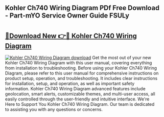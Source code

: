 ## Kohler Ch740 Wiring Diagram PDf Free Download - Part-mYO Service Owner Guide FSULy

# <h2><a href="http://dfo547.blite.top/?on=Kohler+Ch740+Wiring+Diagram">🔗Download New 👉🔴 Kohler Ch740 Wiring Diagram</a></h2>

[![Kohler Ch740 Wiring Diagram download](https://i.imgur.com/lujVjoI.png)](http://dfo547.blite.top/?on=Kohler+Ch740+Wiring+Diagram)
Get the most out of your new Kohler Ch740 Wiring Diagram with this user manual, covering everything from installation to troubleshooting. Before using your Kohler Ch740 Wiring Diagram, please refer to this user manual for comprehensive instructions on product setup, operation, and troubleshooting. It includes clear instructions for installation, setup, and operation, as well as important safety information. Kohler Ch740 Wiring Diagram advanced features include geolocation, smart alerts, customizable themes, and multi-user access, all easily controlled through the user-friendly and intuitive interface. We're Here to Support You Kohler Ch740 Wiring Diagram. Our team is dedicated to assisting you with any questions or concerns.
